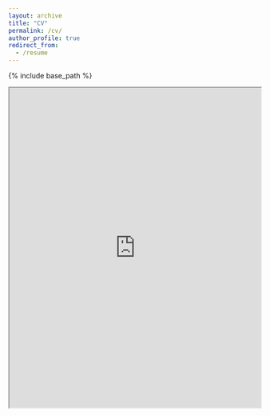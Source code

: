 ```yaml
---
layout: archive
title: "CV"
permalink: /cv/
author_profile: true
redirect_from:
  - /resume
---
```


{% include base_path %}

<iframe src="https://drive.google.com/file/d/16YmMuLOLg115kZNHy8zp-fn9NgrqZpL5/preview" width="100%" height="640" allow="autoplay"></iframe>